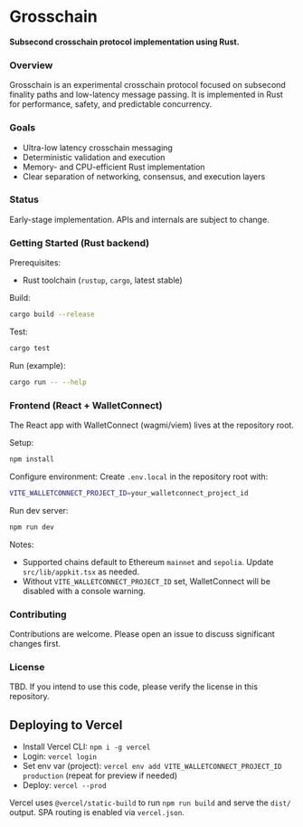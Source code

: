 # Grosschain

**Subsecond crosschain protocol implementation using Rust.**

### Overview

Grosschain is an experimental crosschain protocol focused on subsecond finality paths and low-latency message passing. It is implemented in Rust for performance, safety, and predictable concurrency.

### Goals

- Ultra-low latency crosschain messaging
- Deterministic validation and execution
- Memory- and CPU-efficient Rust implementation
- Clear separation of networking, consensus, and execution layers

### Status

Early-stage implementation. APIs and internals are subject to change.

### Getting Started (Rust backend)

Prerequisites:
- Rust toolchain (`rustup`, `cargo`, latest stable)

Build:
```bash
cargo build --release
```

Test:
```bash
cargo test
```

Run (example):
```bash
cargo run -- --help
```

### Frontend (React + WalletConnect)

The React app with WalletConnect (wagmi/viem) lives at the repository root.

Setup:
```bash
npm install
```

Configure environment:
Create `.env.local` in the repository root with:
```bash
VITE_WALLETCONNECT_PROJECT_ID=your_walletconnect_project_id
```

Run dev server:
```bash
npm run dev
```

Notes:
- Supported chains default to Ethereum `mainnet` and `sepolia`. Update `src/lib/appkit.tsx` as needed.
- Without `VITE_WALLETCONNECT_PROJECT_ID` set, WalletConnect will be disabled with a console warning.

### Contributing

Contributions are welcome. Please open an issue to discuss significant changes first.

### License

TBD. If you intend to use this code, please verify the license in this repository.

## Deploying to Vercel

- Install Vercel CLI: `npm i -g vercel`
- Login: `vercel login`
- Set env var (project): `vercel env add VITE_WALLETCONNECT_PROJECT_ID production` (repeat for preview if needed)
- Deploy: `vercel --prod`

Vercel uses `@vercel/static-build` to run `npm run build` and serve the `dist/` output. SPA routing is enabled via `vercel.json`.
